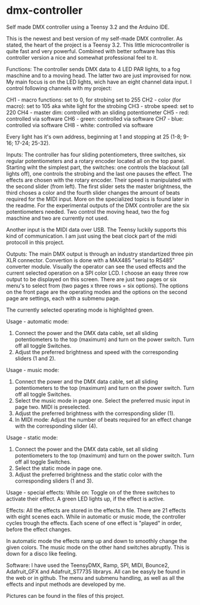 # dmx-controller
Self made DMX controller using a Teensy 3.2 and the Arduino IDE.


This is the newest and best version of my self-made DMX controller. As stated, the heart of the project is a Teensy 3.2. 
This little microcontroller is quite fast and very powerful. Combined with better software has this controller version a nice and somewhat professional feel to it.


Functions:
The controller sends DMX data to 4 LED PAR lights, to a fog maschine and to a moving head. The latter two are just improvised for now.
My main focus is on the LED lights, wich have an eight channel data input.
I control following channels with my project:

  CH1 - macro functions: set to 0, for strobing set to 255
  CH2 - color (for macro): set to 105 aka white light for the strobing
  CH3 - strobe speed: set to 220
  CH4 - master dim: controlled with an sliding potentiometer
  CH5 - red: controlled via software
  CH6 - green: controlled via software
  CH7 - blue: controlled via software
  CH8 - white: controlled via software
  
Every light has it's own address, beginning at 1 and stopping at 25 (1-8; 9-16; 17-24; 25-32).


Inputs:
The controller has four sliding potentiometers, three switches, six regular potentiometers and a rotary encoder located all on the top panel.
Starting wiht the simplest part, the switches: one controls the blackout (all lights off), one controls the strobing and the last one pauses the effect.
The effects are chosen with the rotary encoder. Their speed is manipulated with the second slider (from left). The first slider sets the master brightness, the third choses
a color and the fourth slider changes the amount of beats required for the MIDI input. More on the specialized topics is found later in the readme.
For the experimental outputs of the DMX controller are the six potentiometers needed. Two control the moving head, two the fog maschine and two are currently not used.

Another input is the MIDI data over USB. The Teensy luckily supports this kind of communication. I am just using the beat clock part of the midi protocoll in this project.


Outputs:
The main DMX output is through an industry standartized three pin XLR connector. Convertion is done with a MAX485 "serial to RS485" converter module.
Visually the operator can see the used effects and the current selected operation on a SPI color LCD. I choose an easy three row output to be displayed on this screen.
There are just two pages or six menu's to select from (two pages x three rows = six options). The options on the front page are the operating modes and
the options on the second page are settings, each with a submenu page.

The currently selected operating mode is highlighted green.


Usage - automatic mode:
  1. Connect the power and the DMX data cable, set all sliding potentiometers to the top (maximum) and turn on the power switch. Turn off all toggle Switches.
  2. Adjust the preferred brightness and speed with the corresponding sliders (1 and 2).

Usage - music mode:
  1. Connect the power and the DMX data cable, set all sliding potentiometers to the top (maximum) and turn on the power switch. Turn off all toggle Switches.
  2. Select the music mode in page one. Select the preferred music input in page two. MIDI is preselected.
  3. Adjust the preferred brightness with the corresponding slider (1).
  4. In MIDI mode: Adjust the number of beats required for an effect change with the corresponding slider (4).

Usage - static mode:
  1. Connect the power and the DMX data cable, set all sliding potentiometers to the top (maximum) and turn on the power switch. Turn off all toggle Switches.
  2. Select the static mode in page one.
  3. Adjust the preferred brightness and the static color with the corresponding sliders (1 and 3). 
  
Usage - special effects:
  While on: Toggle on of the three switches to activate their effect. A green LED lights up, if the effect is active.
  
  
Effects:
All the effects are stored in the effects.h file. There are 21 effects with eight scenes each. While in automatic or music mode, the controller cycles trough the effects.
Each scene of one effect is "played" in order, before the effect changes.

In automatic mode the effects ramp up and down to smoothly change the given colors. The music mode on the other hand switches abruptly. This is down for a disco like feeling.




Software:
I have used the TeensyDMX, Ramp, SPI, MIDI, Bounce2, Adafruit_GFX and Adafruit_ST7735 librarys. All can be easyly be found in the web or in github.
The menu and submenu handling, as well as all the effects and input methods are developed by me.


Pictures can be found in the files of this project.
  
